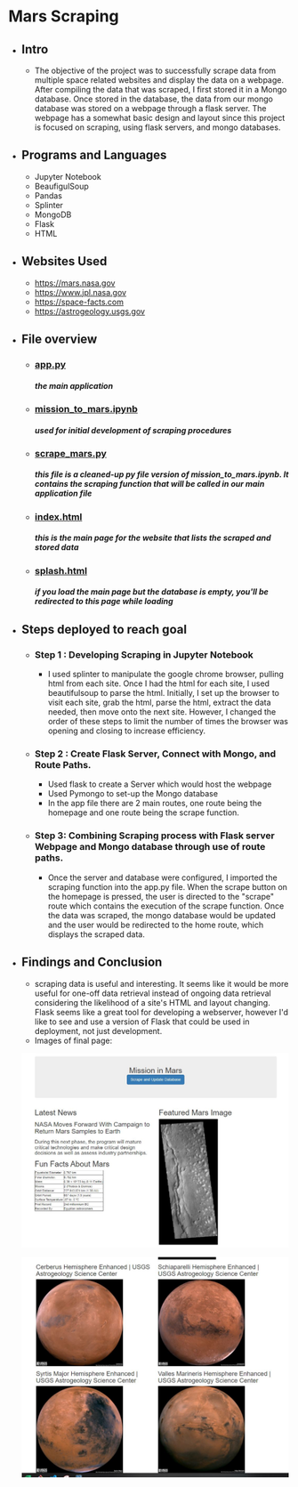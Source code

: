 # Mars Scraping


- ## Intro
  - The objective of the project was to successfully scrape data from multiple space related websites and display the data on a webpage. After compiling the data that was scraped, I first stored it in a Mongo database. Once stored in the database, the data from our mongo database was stored on a webpage through a flask server. The webpage has a somewhat basic design and layout since this project is focused on scraping, using flask servers, and mongo databases.
- ## Programs and Languages
    - Jupyter Notebook
    - BeaufigulSoup
    - Pandas
    - Splinter
    - MongoDB
    - Flask
    - HTML
- ## Websites Used
    - https://mars.nasa.gov
    - https://www.jpl.nasa.gov
    - https://space-facts.com
    - https://astrogeology.usgs.gov



- ## File overview
  - ### [app.py](./Missons_to_Mars/app.py)
    ##### *the main application*
  - ### [mission_to_mars.ipynb](./Missons_to_Mars/mission_to_mars.ipynb)
    ##### *used for initial development of scraping procedures*
  - ### [scrape_mars.py](./Missons_to_Mars/scrape_mars.py)
    ##### *this file is a cleaned-up py file version of mission_to_mars.ipynb. It contains  the scraping function that will be called in our main application file*
  - ### [index.html](./Missons_to_Mars/templates/index.html)
    ##### *this is the main page for the website that lists the scraped and stored data*
  - ### [splash.html](./Missons_to_Mars/templates/splash.html)
    ##### *if you load the main page but the database is empty, you'll be redirected to this page while loading*



- ## Steps deployed to reach goal
    - ### Step 1 : Developing Scraping in Jupyter Notebook
        - I used splinter to manipulate the google chrome browser, pulling html from each site. Once I had the html for each site, I used beautifulsoup to parse the html. Initially, I set up the browser to visit each site, grab the html, parse the html, extract the data needed, then move onto the next site. However, I changed the order of these steps to limit the number of times the browser was opening and closing to increase efficiency.
    - ### Step 2 : Create Flask Server, Connect with Mongo, and Route Paths.
        - Used flask to create a Server which would host the webpage 
        - Used Pymongo to set-up the Mongo database
        - In the app file there are 2 main routes, one route being the homepage and one route being the scrape function.
    - ### Step 3: Combining Scraping process with Flask server Webpage and Mongo database through use of route paths.
        - Once the server and database were configured, I imported the scraping function into the app<span>.<span>py file. When the scrape button on the homepage is pressed, the user is directed to the "scrape" route which contains the execution of the scrape function. Once the data was scraped, the mongo database would be updated and the user would be redirected to the home route, which displays the scraped data.
    

- ## Findings and Conclusion
    - scraping data is useful and interesting. It seems like it would be more useful for one-off data retrieval instead of ongoing data retrieval considering the likelihood of a site's HTML and layout changing. Flask seems like a great tool for developing a webserver, however I'd like to see and use a version of Flask that could be used in deployment, not just development.
    - Images of final page:



    ![screenshot1](screenshot1.JPG)

    ![screenshot1](screenshot2.JPG)